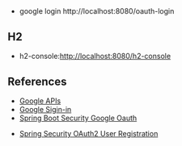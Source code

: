 


## 
* google login
http://localhost:8080/oauth-login

## H2 
* h2-console:[http://localhost:8080/h2-console](http://localhost:8080/h2-console)


## References
- [Google APIs](https://console.developers.google.com/apis/dashboard?project=api-project-426167505853&pli=1)  
- [Google Sigin-in](https://developers.google.com/identity/sign-in/web/backend-auth)  
- [Spring Boot Security Google Oauth](https://www.devglan.com/spring-security/spring-boot-security-google-oauth)  
* [Spring Security OAuth2 User Registration](https://www.devglan.com/spring-security/spring-security-oauth2-user-registration)